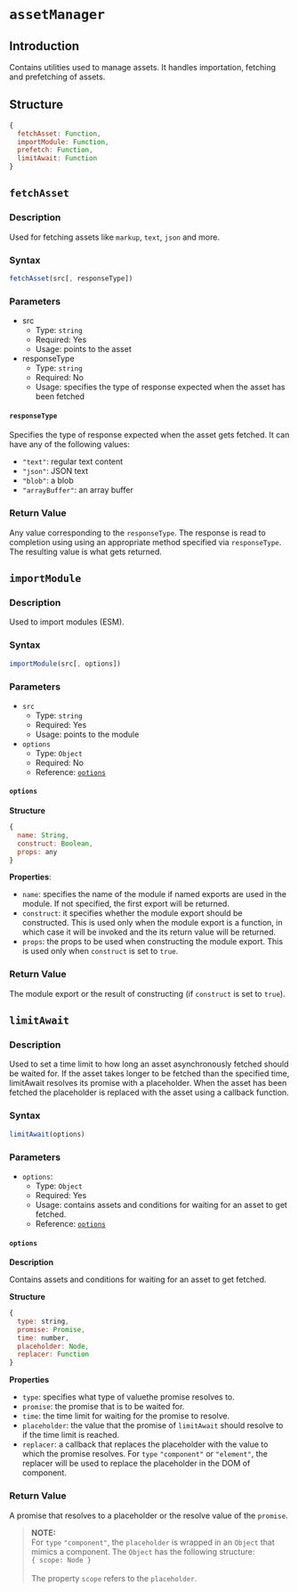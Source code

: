 # `assetManager`

## Introduction

Contains utilities used to manage assets. It handles importation, fetching and prefetching of assets.

## Structure

```js
{
  fetchAsset: Function,
  importModule: Function,
  prefetch: Function,
  limitAwait: Function
}
```

## `fetchAsset`

### Description

Used for fetching assets like `markup`, `text`, `json` and more.

### Syntax

```js
fetchAsset(src[, responseType])
```

### Parameters

* src
  * Type: `string`
  * Required: Yes
  * Usage: points to the asset
* responseType
  * Type: `string`
  * Required: No
  * Usage: specifies the type of response expected when the asset has been fetched

#### `responseType`

Specifies the type of response expected when the asset gets fetched. It can have any of the following values:

* `"text"`: regular text content
* `"json"`: JSON text
* `"blob"`: a blob
* `"arrayBuffer"`: an array buffer

### Return Value

Any value corresponding to the `responseType`. The response is read to completion using using an appropriate method specified via `responseType`. The resulting value is what gets returned.


## `importModule`

### Description

Used to import modules (ESM).

### Syntax

```js
importModule(src[, options])
```

### Parameters

* `src`
  * Type: `string`
  * Required: Yes
  * Usage: points to the module
* `options`
  * Type: `Object`
  * Required: No
  * Reference: [`options`](#options)

#### `options`

__Structure__

```js
{
  name: String,
  construct: Boolean,
  props: any
}
```

__Properties__:

* `name`: specifies the name of the module if named exports are used in the module. If not specified, the first export will be returned.
* `construct`: it specifies whether the module export should be constructed. This is used only when the module export is a function, in which case it will be invoked and the its return value will be returned.
* `props`: the props to be used when constructing the module export. This is used only when `construct` is set to `true`.

### Return Value

The module export or the result of constructing (if `construct` is set to `true`).


## `limitAwait`

### Description

Used to set a time limit to how long an asset asynchronously fetched should be waited for. If the asset takes longer to be fetched than the specified time, limitAwait resolves its promise with a placeholder. When the asset has been fetched the placeholder is replaced with the asset using a callback function.

### Syntax

```js
limitAwait(options)
```

### Parameters

* `options`:
  * Type: `Object`
  * Required: Yes
  * Usage: contains assets and conditions for waiting for an asset to get fetched.
  * Reference: [`options`](#options)

#### `options`

__Description__

Contains assets and conditions for waiting for an asset to get fetched.

__Structure__

```js
{
  type: string,
  promise: Promise,
  time: number,
  placeholder: Node,
  replacer: Function
}
```

__Properties__

* `type`: specifies what type of valuethe promise resolves to.
* `promise`: the promise that is to be waited for.
* `time`: the time limit for waiting for the promise to resolve.
* `placeholder`: the value that the promise of `limitAwait` should resolve to if the time limit is reached.
* `replacer`: a callback that replaces the placeholder with the value to which the promise resolves. For `type` `"component"` or `"element"`, the replacer will be used to replace the placeholder in the DOM of component.

### Return Value

A promise that resolves to a placeholder or the resolve value of the `promise`.


> __NOTE:__<br />
> For `type` `"component"`, the `placeholder` is wrapped in an `Object` that mimics a component. The `Object` has the following structure: <br />
> `{ scope: Node }`<br /><br />
> The property `scope` refers to the `placeholder`.